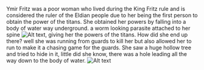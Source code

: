 Ymir Fritz was a poor woman who lived during the King Fritz rule and is considered the ruler of the Eldian people due to her being the first person to obtain the power of the titans. She obtained her powers by falling into a body of water way underground. a worm looking parasite attached to her spine ![Alt text](https://www.denofgeek.com/wp-content/uploads/2022/02/Centipede-attaching-itself-to-Ymir.jpg?fit=1200%2C675), giving her the powers of the titans. How did she end up there? well she was running from guards to kill her but also allowed her to run to make it a chasing game for the guards. She saw a huge hollow tree and tried to hide in it, little did she know, there was a hole leading all the way down to the body of water. ![Alt text](https://static.wikia.nocookie.net/shingekinokyojin/images/5/5c/Founding_Titan_character_image_%28Ymir_Fritz%29.png/revision/latest?cb=20191009062736)
